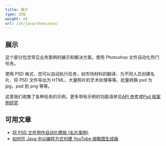 ```yaml
---
title: 展示
type: 文档
weight: 40
url: /zh/java/showcases/
---
```


## **展示**
这个部分包含常见业务案例的展示和解决方案。使用 Photoshop 文件自动化热门任务。

使用 PSD 格式，您可以自动执行任务，如市场材料的翻译、为不同人员创建名片、将 PSD 文件导出为 HTML、大量照片的艺术处理等等。批量转换 psd 为 jpg，psd 到 png 等等。

这里我们收集了各种任务的示例。更多带有示例的功能请参见[API 参考](https://reference.aspose.com/psd/net)或[Psd 格案例研究](https://downloads.aspose.com/corporate/case-studies/aspose.psd/)
## **可用文章**
- [将 PSD 文件用作自动化模板 (名片案例)](https://docs.aspose.com/display/psdnet/Using+PSD+files+as+templates+for+automation+-+Business+Cards+Case)
- [如何在 Java 中以编程方式创建 YouTube 缩略图生成器](/psd/zh/java/how-to-create-youtube-thumbnail-generator-programmatically-in-java/)
